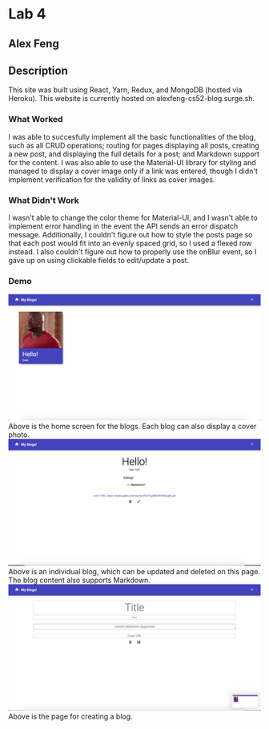 # Lab 4
## Alex Feng

## Description
This site was built using React, Yarn, Redux, and MongoDB (hosted via Heroku). This website is currently hosted on alexfeng-cs52-blog.surge.sh.
### What Worked
I was able to succesfully implement all the basic functionalities of the blog, such as all CRUD operations; routing for pages displaying all posts, creating a new post, and displaying the full details for a post; and Markdown support for the content. I was also able to use the Material-UI library for styling and managed to display a cover image only if a link was entered, though I didn't implement verification for the validity of links as cover images.
### What Didn't Work
I wasn't able to change the color theme for Material-UI, and I wasn't able to implement error handling in the event the API sends an error dispatch message. Additionally, I couldn't figure out how to style the posts page so that each post would fit into an evenly spaced grid, so I used a flexed row instead. I also couldn't figure out how to properly use the onBlur event, so I gave up on using clickable fields to edit/update a post.
### Demo
<img src="demo1.png">
Above is the home screen for the blogs. Each blog can also display a cover photo.
<img src="demo2.png">
Above is an individual blog, which can be updated and deleted on this page. The blog content also supports Markdown.
<img src="demo3.png">
Above is the page for creating a blog.